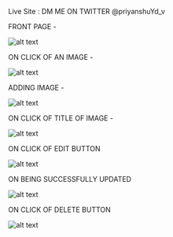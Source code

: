 
Live Site : DM ME ON TWITTER @priyanshuYd_v


FRONT PAGE - 

![alt text](https://github.com/priyanshuyadav07804/Image_gallary_backend/assets/80442935/65b45a0d-7f38-4202-8cbd-804ed687b7e2)

ON CLICK OF AN IMAGE - 

![alt text](https://github.com/priyanshuyadav07804/Image_gallary_backend/assets/80442935/c6ec6a95-c20d-4684-a990-de33fed28518)

ADDING IMAGE -

![alt text](https://github.com/priyanshuyadav07804/Image_gallary_backend/assets/80442935/d13375b2-cf23-4ef8-86b0-6182891a6e7e)

ON CLICK OF TITLE OF IMAGE -

![alt text](https://github.com/priyanshuyadav07804/Image_gallary_backend/assets/80442935/efa0759b-4ab9-49ec-9f74-07c1163eaafc)

ON CLICK OF EDIT BUTTON

![alt text](https://github.com/priyanshuyadav07804/Image_gallary_backend/assets/80442935/fda975e8-2d62-40ad-a1a4-6b68f487ded4)

ON BEING SUCCESSFULLY UPDATED

![alt text](https://github.com/priyanshuyadav07804/Image_gallary_backend/assets/80442935/3f705203-2fda-4bca-847f-8175305c259c)

ON CLICK OF DELETE BUTTON

![alt text](https://github.com/priyanshuyadav07804/Image_gallary_backend/assets/80442935/d0498a90-cc0b-4896-ba00-a432424ed5de)











